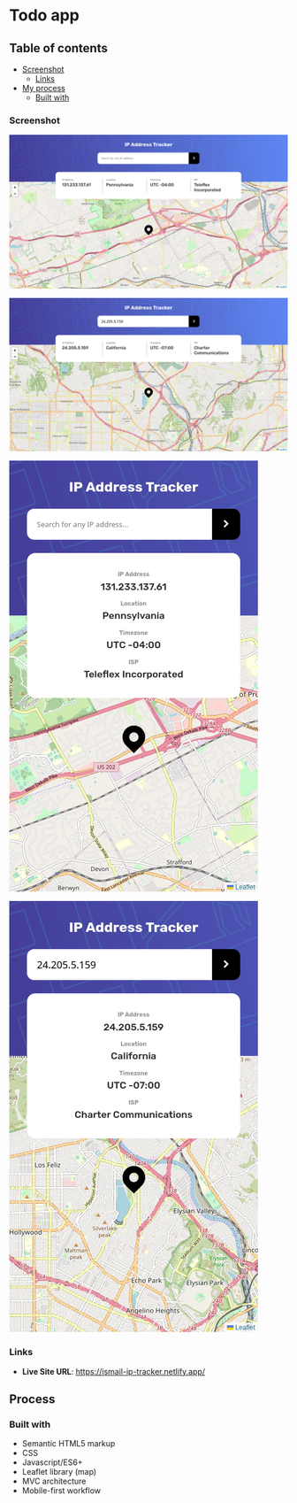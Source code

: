 # Todo app

## Table of contents

- [Screenshot](#screenshot)
  - [Links](#links)
- [My process](#my-process)
  - [Built with](#built-with)

### Screenshot

![](screenshots/Screensho-desktop-IP-Address-Tracker.png)

![](screenshots/Screensho-desktop-active-IP-Address-Tracker.png)

![](screenshots/Screensho-mobile-IP-Address-Tracker.png)

![](screenshots/Screensho-mobile-active-IP-Address-Tracker.png)

### Links

- **Live Site URL**: https://ismail-ip-tracker.netlify.app/

## Process

### Built with

- Semantic HTML5 markup
- CSS
- Javascript/ES6+
- Leaflet library (map)
- MVC architecture
- Mobile-first workflow